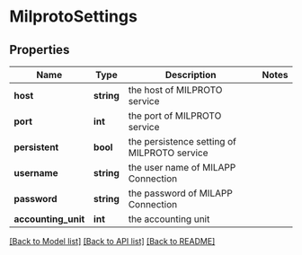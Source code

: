 # MilprotoSettings

## Properties
Name | Type | Description | Notes
------------ | ------------- | ------------- | -------------
**host** | **string** | the host of MILPROTO service | 
**port** | **int** | the port of MILPROTO service | 
**persistent** | **bool** | the persistence setting of MILPROTO service | 
**username** | **string** | the user name of MILAPP Connection | 
**password** | **string** | the password of MILAPP Connection | 
**accounting_unit** | **int** | the accounting unit | 

[[Back to Model list]](../README.md#documentation-for-models) [[Back to API list]](../README.md#documentation-for-api-endpoints) [[Back to README]](../README.md)


